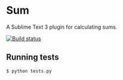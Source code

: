# Sum

A Sublime Text 3 plugin for calculating sums.

[![Build status](https://img.shields.io/travis/jbrudvik/sublime-sum.svg)](https://travis-ci.org/jbrudvik/sublime-sum)


## Running tests

    $ python tests.py
